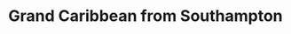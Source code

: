 ---
category: caribbean
title: Grand Caribbean from Southampton
class: grand-caribbean-from-southampton
cruiseline: P&O Cruises – Aurora
special-info: Free his/hers RayBan Sunglasses
price: 1470
nights: 24
cruise-url: http://www.planetcruise.co.uk/po-cruises/aurora/08-october-2016/97574?referrersiteid=970
---